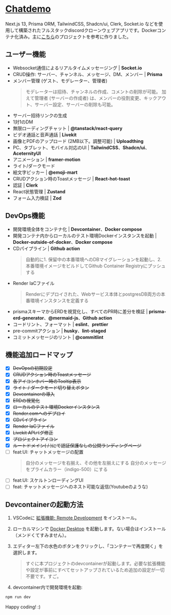 # [Chatdemo](https://chatdemo-l8bt.onrender.com)

Next.js 13, Prisma ORM, TailwindCSS, Shadcn/ui, Clerk, Socket.io などを使用して構築されたフルスタックdiscordクローンウェブアプリです。Dockerコンテナ化済み。主に[こちら](https://www.codewithantonio.com/projects/team-chat-platform)のプロジェクトを参考に作りました。

## ユーザー機能

- Websocket通信によるリアルタイムメッセージング | **Socket.io**
- CRUD操作: サーバー、チャンネル、メッセージ、DM、メンバー | **Prisma**
- メンバー管理 (ゲスト、モデレーター、管理者)
  > モデレーターは招待、チャンネルの作成、コメントの削除が可能。
  > 加えて管理者 (サーバーの作成者) は、メンバーの役割変更、キックアウト、サーバー設定、サーバーの削除も可能。
- サーバー招待リンクの生成
- 1対1のDM
- 無限ローディングチャット | **@tanstack/react-query**
- ビデオ通話と音声通話 | **Livekit**
- 画像とPDFのアップロード (2MB以下。調整可能) | **Uploadthing**
- PC、タブレット、モバイル対応のUI | **TailwindCSS**、**Shadcn/ui**、**AceternityUI**
- アニメーション | **framer-motion**
- ライト/ダークモード
- 絵文字ピッカー | **@emoji-mart**
- CRUDアクション時のToastメッセージ | **React-hot-toast**
- 認証 | **Clerk**
- React状態管理 | **Zustand**
- フォーム入力検証 | **Zod**

## DevOps機能

- 開発環境全体をコンテナ化 | **Devcontainer**、**Docker compose**
- 開発コンテナ内からローカルのテスト環境Dockerインスタンスを起動 | **Docker-outside-of-docker**、**Docker compose**
- CDパイプライン | **Github action**
  > 自動的に1. 保留中の本番環境へのDBマイグレーションを起動し、2. 本番環境イメージをビルドしてGithub Container Registryにプッシュする
- Render IaCファイル
  > Renderにデプロイされた、Webサービス本体とpostgresDB両方の本番環境インスタンスを定義する
- prismaスキーマからERDを視覚化し、すべてのPR時に差分を検証 | **prisma-erd-generator**、**@mermaid-js**、**Github action**
- コードリント、フォーマット | **eslint**、**prettier**
- pre-commitアクション | **husky**、**lint-staged**
- コミットメッセージのリント | **@commitlint**

## 機能追加ロードマップ

- [x] ~~DevOpsの初期設定~~
- [x] ~~CRUDアクション時のToastメッセージ~~
- [x] ~~各アイコンホバー時のTooltip表示~~
- [x] ~~ライト / ダークモード切り替えボタン~~
- [x] ~~Devcontainerの導入~~
- [x] ~~ERDの視覚化~~
- [x] ~~ローカルのテスト環境Dockerインスタンス~~
- [x] ~~Render.comへのデプロイ~~
- [x] ~~CDパイプライン~~
- [x] ~~Render IaCファイル~~
- [x] ~~Livekit APIバグ修正~~
- [x] ~~プロジェクトアイコン~~
- [x] ~~ルートドメイン( / )にて認証保護なしの公開ランディングページ~~
- [ ] feat:UI: チャットメッセージの配置
  > 自分のメッセージを右揃え、その他を左揃えにする
  > 自分のメッセージをプライムカラー（indigo-500）にする
- [ ] feat:UI: スケルトンローディングUI
- [ ] feat: チャットメッセージへのネスト可能な返信(Youtubeのような)

## Devcontainerの起動方法

1. VSCodeに [拡張機能: Remote Development](https://marketplace.visualstudio.com/items?itemName=ms-vscode-remote.vscode-remote-extensionpack) をインストール。

2. ローカルマシンで [Docker Desktop](https://www.docker.com/ja-jp/products/docker-desktop/) を起動します。ない場合はインストール（メンドくてすみません）。

3. エディター左下の水色のボタンをクリックし、「コンテナーで再度開く」を選択します。
   > すぐに本プロジェクトのdevcontainerが起動します。必要な拡張機能や設定が事前にすべてセットアップされているため追加の設定が一切不要です。すご。
4. devcontainer内で開発環境を起動:

```bash
npm run dev
```

Happy coding! :)
